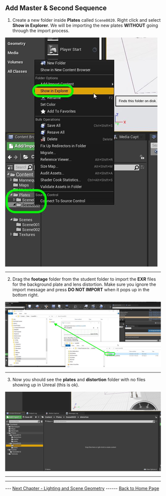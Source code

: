 ## Add Master & Second Sequence

1.  Create a new folder inside **Plates** called `Scene0020`.  Right click and select **Show in Explorer**.  We will be importing the new plates **WITHOUT** going through the import process.

![import new files into new scene0020 folder](../images/showInExplorerSc2.jpg)

***

2.  Drag the **footage** folder from the student folder to import the **EXR** files for the background plate and lens distortion.  Make sure you ignore the import message and press **DO NOT IMPORT** when it pops up in the bottom right.

![copy footage folder from scene 2](../images/scopyScene2.jpg)

***

3. Now you should see the **plates** and **distortion** folder with no files showing up in Unreal (this is ok).

![add camera cut track](../images/distortionPlateFolder.jpg)

***

***

--- [Next Chapter - Lighting and Scene Geometry](../shadow/README.md) ------ [Back to Home Page](../README.md)